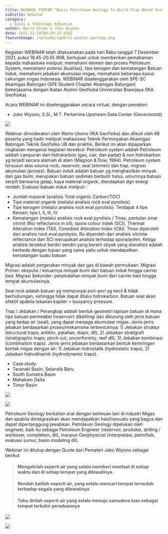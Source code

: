 ```yaml
---
title: NGOBROL PINTAR “Basic Petroleum Geology To Build Play Based Evaluation”
subtitle: Webinar
category:
  - Sains & Teknologi Kebumian
author: Warto Utomo & Joko Wiyono
date: 2021-12-10T00:29:22.638Z
featureImage: /uploads/ngobrol-pintar-geology.png
---
```

Kegiatan WEBINAR telah dilaksanakan pada hari Rabu tanggal 7 Desember 2021, pukul 18.45-20.55 WIB, bertujuan untuk memberikan pemahaman kepada mahasiswa meliputi: memahami elemen dan proses Petroleum System, memahami potensi (kualitas), tipe kerogen dan kematangan Batuan Induk, memahami jebakan akumulasi migas, memahami beberapa kasus cekungan migas Indonesia. WEBINAR diselenggarakan oleh SPE-SC Akamigas Balongan (SPE Student Chapter Akamigas Balongan) bekerjasama dengan Ikatan Alumni Geofisika Universitas Brawijaya (IKA Geofisika).

Acara WEBINAR ini diselenggarakan secara virtual, dengan pemateri:

* Joko Wiyono, S.Si., M.T.
  Pertamina Upstream Data Center
  (Geoscientist)

![](/uploads/joko-profil.png)

Webinar dimoderatori oleh Warto Utomo (IKA Geofisika) dan diikuti oleh 68 peserta yang hadir meliputi mahasiswa Teknik Perminyakan Akamigas Balongan Teknik Geofisika UB dan praktisi.
Berikut ini akan dipaparkan ringkasan mengenai kegiatan tersebut:
Petroleum system adalah Petroleum adalah campuran dari hidrokarbon (gas, cair, dan padat) & non hidrokarbon yg terjadi secara alamiah di alam (Magoon & Dow, 1994). Petroleum system tersusun atas source rock, reservoir, seal (elemen) dan trap, migrasi akumulasi (proses).
Batuan induk adalah batuan yg menghasilkan minyak dan gas bumi, merupakan batuan sedimen berbutir halus, umumnya batuan serpih berwarna gelap, kaya material organik, diendapkan dgn energi rendah. 
Evaluasi batuan induk meliputi :

* Jumlah maseral (analisis Total organic Carbon/TOC)
* Tipe material organik (melalui analisis rock eval pyrolisis)
* Tipe kerogen (melalui analisis rock eval pyrolisis). Terdapat 4 tipe Keroen; tipe I, II, III, IV
* Kematangan (melalui analisis rock eval pyrolisis / Tmax, pantulan sinar vitrinit (Ro/ reflectance in oil), spora colour indek (SCI), Thermal Alteration Index (TAI), Conodont Alteration Index (CAI). Tmax diperoleh dari analisis rock eval pyrolysis, Ro diperoleh dari analisis vitrinite reflectance dan SCI merupakan analisis terhadap spora/polen. Ketiga analisis tersebut berdiri sendiri yang berarti obyek yang dianalisis adalah berbeda dengan tujuan yang sama yaitu untuk mendapatkan kematangan suatu batuan.

Migrasi adalah pergerakan minyak dan gas di bawah permukaan. Migrasi Primer: ekspulsi / keluarnya minyak bumi dari batuan induk hingga carrier bed. Migrasi Sekunder: perpindahan minyak bumi dari carrier bed hingga tempat akumulasinya.

Seal rock adalah batuan yg mempunyai pori-pori yg kecil & tidak berhubungan, sehingga tidak dapat dilalui hidrokarbon. Batuan seal akan efektif apabila tekanan kapiler > buoyancy pressure.

Trap / Jebakan / Perangkap adalah bentuk geometri lapisan batuan  di mana tipe batuan permeabel (reservoir) dikelilingi dan dikurung oleh jenis batuan yang kedap air (seal), yang dapat menjaga akumulasi migas. Jenis-jenis jebakan berdasarkan proses/mekanisme terbentuknya: 1) Jebakan struktur (structural traps; antiklin, patahan, diapir, dll), 2) Jebakan stratigrafi (stratigraphic traps; pinch out, unconformity, reef dll), 3) Jebakan kombinasi (combination traps). Jenis-jenis jebakan berdasarkan bentuk kemiringan kontak migas dengan air: 1) Jebakan hidrostatik (hydrostatic traps), 2) Jebakan hidrodinamik (hydrodynamic traps).

* Case study:
* Taranaki Basin, Selandia Baru
* South Sumatra Basin
* Mahakam Delta
* Timor Basin

![](/uploads/materi1.png)

![](/uploads/materi2.png)

Petroleum Geology berkaitan erat dengan keilmuan lain di industri Migas dan apabila diintegrasikan akan mendapatkan hasil/sesuatu yang bagus dan dapat dipertanggung jawabkan. Petroleum Geology dipelukan oleh engineer, baik itu sebagai Petroleum Engineer (reservoir, produksi, drilling / workover, completion, dll), maupun Geophysicist (interpretasi, petrofisik, evaluasi sumur, basin modeling dll).

Webinar ini ditutup dengan Quote dari Pemateri Joko Wiyono sebagai berikut

> #### Mengalirlah seperti air yang selalu memberi manfaat di setiap waktu dan di setiap tempat yang dilewatinya.
>
> #### Rendah hatilah seperti air, yang selalu mencari tempat ternedah terhadap segala yang dilewatinya
>
> #### Tahu dirilah seperti air yang selalu menuju samudera luas sebagai tempat terkahir peraduannya

![](/uploads/dokumentasi-1.png)

![](/uploads/dokumentasi-2.png)